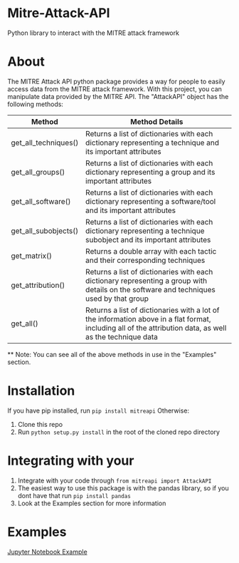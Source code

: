 # Mitre-Attack-API
Python library to interact with the MITRE attack framework

# About
The MITRE Attack API python package provides a way for people to easily access data from the MITRE attack framework. With this project, you can manipulate data provided by the MITRE API. The "AttackAPI" object has the following methods:

| Method        | Method Details           | 
| ------------- |-------------| 
| get_all_techniques()      | Returns a list of dictionaries with each dictionary representing a technique and its important attributes | 
| get_all_groups()      | Returns a list of dictionaries with each dictionary representing a group and its important attributes      | 
| get_all_software() | Returns a list of dictionaries with each dictionary representing a software/tool and its important attributes      | 
| get_all_subobjects()      | Returns a list of dictionaries with each dictionary representing a technique subobject and its important attributes      | 
| get_matrix() | Returns a double array with each tactic and their corresponding techniques      | 
| get_attribution() | Returns a list of dictionaries with each dictionary representing a group with details on the software and techniques used by that group     | 
| get_all() | Returns a list of dictionaries with a lot of the information above in a flat format, including all of the attribution data, as well as the technique data       | 

** Note: You can see all of the above methods in use in the "Examples" section.

# Installation
If you have pip installed, run `pip install mitreapi`
Otherwise:
1. Clone this repo
2. Run `python setup.py install` in the root of the cloned repo directory

# Integrating with your 
1. Integrate with your code through  `from mitreapi import AttackAPI`
2. The easiest way to use this package is with the pandas library, so if you dont have that run `pip install pandas`
3. Look at the Examples section for more information

# Examples
[Jupyter Notebook Example](Examples.ipynb)
